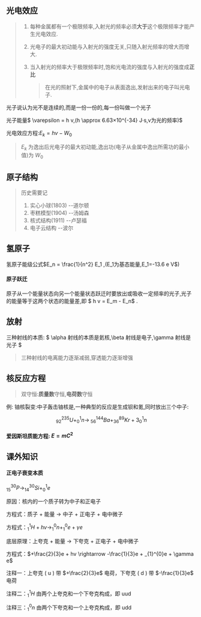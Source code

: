## 光电效应  

> 1. 每种金属都有一个极限频率,入射光的频率必须**大于**这个极限频率才能产生光电效应.  
> 
> 2. 光电子的最大初动能与入射光的强度无关,只随入射光频率的增大而增大.  
> 
> 3. 当入射光的频率大于极限频率时,饱和光电流的强度与入射光的强度成**正比**  
> 
>    > 在光的照射下,金属中的电子从表面逸出,发射出来的电子叫光电子.  

光子说认为光不是连续的,而是一份一份的,每一份叫做一个光子  

光子能量$ \varepsilon = h v,(h \approx 6.63×10^{-34} J·s,v为光的频率)$  

光电效应方程:$E_k = h v - W_0$  

> $E_k$ 为逸出后光电子的最大初动能,逸出功(电子从金属中逸出所需功的最小值)为 $W_0$   

  

## 原子结构  

> 历史需要记  
>  
> 1. 实心小球(1803) --道尔顿  
> 2. 枣糕模型(1904) --汤姆森  
> 3. 核式结构(1911) --卢瑟福  
> 4. 电子云结构 --波尔  

  

## 氢原子  

氢原子能级公式$E_n = \frac{1}{n^2} E_1 ,(E_1为基态能量,E_1=-13.6 e V$)  

#### 原子跃迁  

原子从一个能量状态向另一个能量状态跃迁时要放出或吸收一定频率的光子,光子的能量等于这两个状态的能量差,即 $ h v = E_m - E_n$ .  

  

## 放射  

三种射线的本质: $ \alpha 射线的本质是氦核,\beta 射线是电子,\gamma 射线是光子  $  

> 三种射线的电离能力逐渐减弱,穿透能力逐渐增强  

  

## 核反应方程  

> 双守恒:**质量数**守恒,**电荷数**守恒  

例: 铀核裂变:中子轰击铀核是,一种典型的反应是生成钡和氪,同时放出三个中子:  

$$ ^{235}_{\ 92}U + ^{1}_{0}n \to ^{144}_{\ 56}Ba + ^{89}_{36}Kr + 3 ^{1}_{0}n$$  

#### 爱因斯坦质能方程: $E=m C^2$   





  

## 课外知识  

#### 正电子衰变本质  

$_{15}^{30}P \rightarrow _{14}^{30}Si + _{0}^{1}e$  

原因：核内的一个质子转为中子和正电子  

方程式：质子 + 能量 $\rightarrow$ 中子 + 正电子 + 电中微子  

方程式：$_{1}^{1}H + hv \rightarrow _{1}^{0}n + _{1}^{0}e + \gamma e$   

  

底层原理：上夸克 + 能量 $\rightarrow$ 下夸克 + 正电子 + 电中微子  

方程式：$+\frac{2}{3}e + hv \rightarrow -\frac{1}{3}e + _{1}^{0}e + \gamma e$  

注释一：上夸克 ( u ) 带 $+\frac{2}{3}e$ 电荷，下夸克 ( d ) 带 $-\frac{1}{3}e$ 电荷  

注释二：$_{1}^{1}H$  由两个上夸克和一个下夸克构成，即 uud​  

注释三：$_{1}^{0}n$ 由两个下夸克和一个上夸克构成，即 udd  

